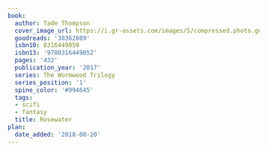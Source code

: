 ```yaml
---
book:
  author: Tade Thompson
  cover_image_url: https://i.gr-assets.com/images/S/compressed.photo.goodreads.com/books/1534300082l/38362809._SX98_.jpg
  goodreads: '38362809'
  isbn10: 0316449059
  isbn13: '9780316449052'
  pages: '432'
  publication_year: '2017'
  series: The Wormwood Trilogy
  series_position: '1'
  spine_color: '#994645'
  tags:
  - scifi
  - fantasy
  title: Rosewater
plan:
  date_added: '2018-08-20'
---
```

